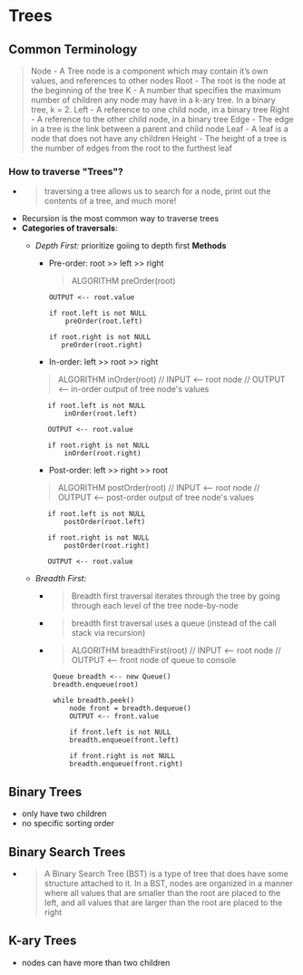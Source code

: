 # Trees 


## Common Terminology
  > Node - A Tree node is a component which may contain it’s own values, and references to other nodes
    Root - The root is the node at the beginning of the tree
    K - A number that specifies the maximum number of children any node may have in a k-ary tree. In a binary tree, k = 2.
    Left - A reference to one child node, in a binary tree
    Right - A reference to the other child node, in a binary tree
    Edge - The edge in a tree is the link between a parent and child node
    Leaf - A leaf is a node that does not have any children
    Height - The height of a tree is the number of edges from the root to the furthest leaf

### How to traverse "Trees"?
 - > traversing a tree allows us to search for a node, print out the contents of a tree, and much more!
 -  Recursion is the most common way to traverse trees
 - **Categories of traversals**:
   - _Depth First:_ prioritize goiing to depth first
     **Methods**
      - Pre-order: root >> left >> right
        >   ALGORITHM preOrder(root)

            OUTPUT <-- root.value

            if root.left is not NULL
                preOrder(root.left)

            if root.right is not NULL
               preOrder(root.right)

      - In-order: left >> root >> right
       > ALGORITHM inOrder(root)
        // INPUT <-- root node
        // OUTPUT <-- in-order output of tree node's values

            if root.left is not NULL
                inOrder(root.left)

            OUTPUT <-- root.value

            if root.right is not NULL
                inOrder(root.right)

      - Post-order: left >> right >> root
      > ALGORITHM postOrder(root)
        // INPUT <-- root node
        // OUTPUT <-- post-order output of tree node's values

            if root.left is not NULL
                postOrder(root.left)

            if root.right is not NULL
                postOrder(root.right)

            OUTPUT <-- root.value

   - _Breadth First:_ 
     - > Breadth first traversal iterates through the tree by going through each level of the tree node-by-node
     - > breadth first traversal uses a queue (instead of the call stack via recursion) 
     - >   ALGORITHM breadthFirst(root)
            // INPUT  <-- root node
            // OUTPUT <-- front node of queue to console

            Queue breadth <-- new Queue()
            breadth.enqueue(root)

            while breadth.peek()
                node front = breadth.dequeue()
                OUTPUT <-- front.value

                if front.left is not NULL
                breadth.enqueue(front.left)

                if front.right is not NULL
                breadth.enqueue(front.right)

## Binary Trees
- only have two children 
- no specific sorting order 

## Binary Search Trees
- > A Binary Search Tree (BST) is a type of tree that does have some structure attached to it. In a BST, nodes are organized in a manner where all values that are smaller than the root are placed to the left, and all values that are larger than the root are placed to the right

## K-ary Trees
- nodes can have more than two children
